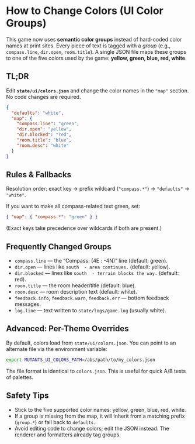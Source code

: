 # How to Change Colors (UI Color Groups)

This game now uses **semantic color groups** instead of hard-coded color names at print sites. Every piece of text is tagged with a *group* (e.g., `compass.line`, `dir.open`, `room.title`). A single JSON file maps these groups to one of the five colors used by the game: **yellow, green, blue, red, white**.

## TL;DR
Edit **`state/ui/colors.json`** and change the color names in the `"map"` section. No code changes are required.

```json
{
  "defaults": "white",
  "map": {
    "compass.line": "green",
    "dir.open": "yellow",
    "dir.blocked": "red",
    "room.title": "blue",
    "room.desc": "white"
  }
}
```

## Rules & Fallbacks

Resolution order: exact key → prefix wildcard (`"compass.*"`) → `"defaults"` → `"white"`.

If you want to make all compass-related text green, set:

```json
{ "map": { "compass.*": "green" } }
```

(Exact keys take precedence over wildcards if both are present.)

## Frequently Changed Groups

- `compass.line` — the “Compass: (4E : -4N)” line (default: green).
- `dir.open` — lines like `south  - area continues.` (default: yellow).
- `dir.blocked` — lines like `south  - terrain blocks the way.` (default: red).
- `room.title` — the room header/title (default: blue).
- `room.desc` — room description text (default: white).
- `feedback.info`, `feedback.warn`, `feedback.err` — bottom feedback messages.
- `log.line` — text written to `state/logs/game.log` (usually white).

## Advanced: Per-Theme Overrides

By default, colors load from `state/ui/colors.json`. You can point to an alternate file via the environment variable:

```bash
export MUTANTS_UI_COLORS_PATH=/abs/path/to/my_colors.json
```

The file format is identical to `colors.json`. This is useful for quick A/B tests of palettes.

## Safety Tips

- Stick to the five supported color names: yellow, green, blue, red, white.
- If a group is missing from the map, it will inherit from a matching prefix (`group.*`) or fall back to `defaults`.
- Avoid editing code to change colors; edit the JSON instead. The renderer and formatters already tag groups.
